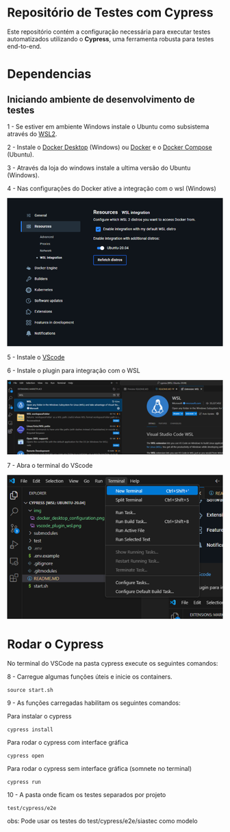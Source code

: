 # Repositório de Testes com Cypress

Este repositório contém a configuração necessária para executar testes automatizados utilizando o **Cypress**, uma ferramenta robusta para testes end-to-end.

# Dependencias
## Iniciando ambiente de desenvolvimento de testes
1 - Se estiver em ambiente Windows instale o Ubuntu como subsistema através do [WSL2](https://youtu.be/_Wp2nWtTBBY?t=109).

2 - Instale o [Docker Desktop](https://docs.docker.com/desktop/setup/install/windows-install/) (Windows) ou [Docker](https://www.digitalocean.com/community/tutorials/how-to-install-and-use-docker-on-ubuntu-20-04) e o [Docker Compose](https://www.digitalocean.com/community/tutorials/how-to-install-and-use-docker-compose-on-ubuntu-20-04) (Ubuntu).

3 - Através da loja do windows instale a ultima versão do Ubuntu (Windows).

4 - Nas configurações do Docker ative a integração com o wsl (Windows)


![alt text](img/docker_desktop_configuration.png)

5 - Instale o [VScode](https://code.visualstudio.com/download)

6 - Instale o plugin para integração com o WSL

![alt text](img/vscode_plugin_wsl.png)

7 - Abra o terminal do VScode

![alt text](img/terminal_vscode.png)

# Rodar o Cypress
No terminal do VSCode na pasta cypress execute os seguintes comandos:

8 - Carregue algumas funções úteis e inicie os containers.
```
source start.sh
```

9 - As funções carregadas habilitam os seguintes comandos:

Para instalar o cypress
```
cypress install
```

Para rodar o cypress com interface gráfica
```
cypress open
```
Para rodar o cypress sem interface gráfica (somnete no terminal) 
```
cypress run
```

10 - A pasta onde ficam os testes separados por projeto
```
test/cypress/e2e
```
obs: Pode usar os testes do test/cypress/e2e/siastec como modelo
